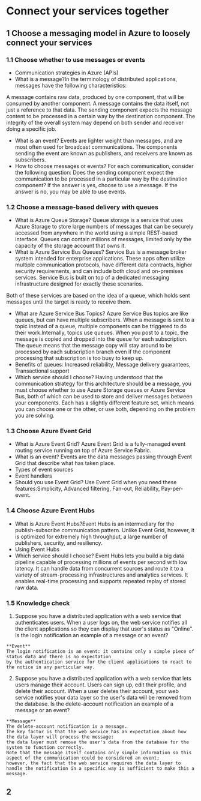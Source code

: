 # Connect your services together
## 1 Choose a messaging model in Azure to loosely connect your services
### 1.1 Choose whether to use messages or events
- Communication strategies in Azure (APIs)
- What is a message?In the terminology of distributed applications, messages have the following characteristics:

A message contains raw data, produced by one component, that will be consumed by another component.
A message contains the data itself, not just a reference to that data.
The sending component expects the message content to be processed in a certain way by the destination component. The integrity of the overall system may depend on both sender and receiver doing a specific job.

- What is an event? Events are lighter weight than messages, and are most often used for broadcast communications. The components sending the event are known as publishers, and receivers are known as subscribers.
- How to choose messages or events? For each communication, consider the following question: Does the sending component expect the communication to be processed in a particular way by the destination component? If the answer is yes, choose to use a message. If the answer is no, you may be able to use events.
### 1.2 Choose a message-based delivery with queues
- What is Azure Queue Storage? Queue storage is a service that uses Azure Storage to store large numbers of messages that can be securely accessed from anywhere in the world using a simple REST-based interface. Queues can contain millions of messages, limited only by the capacity of the storage account that owns it.
- What is Azure Service Bus Queues? Service Bus is a message broker system intended for enterprise applications. These apps often utilize multiple communication protocols, have different data contracts, higher security requirements, and can include both cloud and on-premises services. Service Bus is built on top of a dedicated messaging infrastructure designed for exactly these scenarios.

Both of these services are based on the idea of a queue, which holds sent messages until the target is ready to receive them.
- What are Azure Service Bus Topics? Azure Service Bus topics are like queues, but can have multiple subscribers. When a message is sent to a topic instead of a queue, multiple components can be triggered to do their work.Internally, topics use queues. When you post to a topic, the message is copied and dropped into the queue for each subscription. The queue means that the message copy will stay around to be processed by each subscription branch even if the component processing that subscription is too busy to keep up.
- Benefits of queues: Increased reliability, Message delivery guarantees, Transactional support
- Which service should I choose? Having understood that the communication strategy for this architecture should be a message, you must choose whether to use Azure Storage queues or Azure Service Bus, both of which can be used to store and deliver messages between your components. Each has a slightly different feature set, which means you can choose one or the other, or use both, depending on the problem you are solving.
### 1.3 Choose Azure Event Grid
- What is Azure Event Grid? Azure Event Grid is a fully-managed event routing service running on top of Azure Service Fabric.
- What is an event? Events are the data messages passing through Event Grid that describe what has taken place. 
- Types of event sources
- Event handlers
- Should you use Event Grid? Use Event Grid when you need these features:Simplicity, Advanced filtering, Fan-out, Reliability, Pay-per-event.
### 1.4 Choose Azure Event Hubs
- What is Azure Event Hubs?Event Hubs is an intermediary for the publish-subscribe communication pattern. Unlike Event Grid, however, it is optimized for extremely high throughput, a large number of publishers, security, and resiliency.
- Using Event Hubs
- Which service should I choose? Event Hubs lets you build a big data pipeline capable of processing millions of events per second with low latency. It can handle data from concurrent sources and route it to a variety of stream-processing infrastructures and analytics services. It enables real-time processing and supports repeated replay of stored raw data.
### 1.5 Knowledge check
1. Suppose you have a distributed application with a web service that authenticates users. When a user logs on, the web service notifies all the client applications so they can display that user's status as "Online". Is the login notification an example of a message or an event?
```
**Event**
The login notification is an event: it contains only a simple piece of status data and there is no expectation 
by the authentication service for the client applications to react to the notice in any particular way.
```
2. Suppose you have a distributed application with a web service that lets users manage their account. Users can sign up, edit their profile, and delete their account. When a user deletes their account, your web service notifies your data layer so the user's data will be removed from the database. Is the delete-account notification an example of a message or an event?
```
**Message**
The delete-account notification is a message. 
The key factor is that the web service has an expectation about how the data layer will process the message: 
the data layer must remove the user's data from the database for the system to function correctly. 
Note that the message itself contains only simple information so this aspect of the communication could be considered an event; 
however, the fact that the web service requires the data layer to 
handle the notification in a specific way is sufficient to make this a message.
```
## 2

